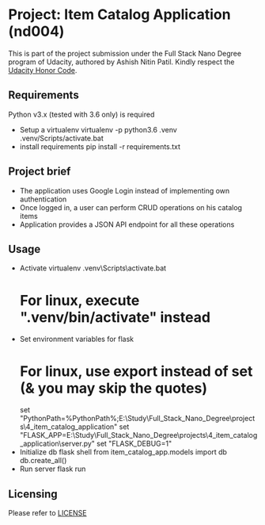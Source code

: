 Project: Item Catalog Application (nd004)
=========================================
This is part of the project submission under the Full Stack Nano Degree program of Udacity, authored by Ashish Nitin Patil. Kindly respect the [Udacity Honor Code](https://udacity.zendesk.com/hc/en-us/articles/210667103-What-is-the-Udacity-Honor-Code-).


Requirements
------------
Python v3.x (tested with 3.6 only) is required  
- Setup a virtualenv
    virtualenv -p python3.6 .venv
    .venv/Scripts/activate.bat
- install requirements
    pip install -r requirements.txt

Project brief
-------------
- The application uses Google Login instead of implementing own authentication
- Once logged in, a user can perform CRUD operations on his catalog items
- Application provides a JSON API endpoint for all these operations

Usage
-----
- Activate virtualenv
    .venv\Scripts\activate.bat
    # For linux, execute ".venv/bin/activate" instead
- Set environment variables for flask
    # For linux, use export instead of set (& you may skip the quotes)
    set "PythonPath=%PythonPath%;E:\Study\Full_Stack_Nano_Degree\projects\4_item_catalog_application"
    set "FLASK_APP=E:\Study\Full_Stack_Nano_Degree\projects\4_item_catalog_application\server.py"
    set "FLASK_DEBUG=1"
- Initialize db
    flask shell
        from item_catalog_app.models import db
        db.create_all()
- Run server
    flask run

Licensing
---------
Please refer to [LICENSE](/LICENSE)
